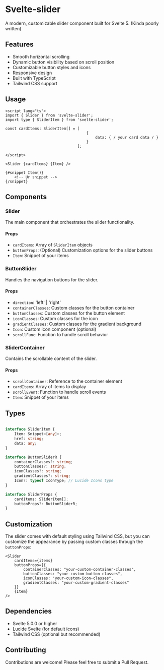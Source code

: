 # Svelte-slider

A modern, customizable slider component built for Svelte 5. (Kinda poorly written)

## Features

- Smooth horizontal scrolling
- Dynamic button visibility based on scroll position
- Customizable button styles and icons
- Responsive design
- Built with TypeScript
- Tailwind CSS support

## Usage

```svelte
<script lang="ts">
import { Slider } from 'svelte-slider';
import type { SliderItem } from 'svelte-slider';

const cardItems: SliderItem[] = [
                                    {
                                        data: { / your card data / }
                                    }
                                ];

</script>

<Slider {cardItems} {Item} />

{#snippet Item()}
    <!-- Ur snippet -->
{/snippet}
```

## Components

### Slider

The main component that orchestrates the slider functionality.

#### Props

- `cardItems`: Array of `SliderItem` objects
- `buttonProps`: (Optional) Customization options for the slider buttons
- `Item`: Snippet of your items

### ButtonSlider

Handles the navigation buttons for the slider.

#### Props

- `direction`: 'left' | 'right'
- `containerClasses`: Custom classes for the button container
- `buttonClasses`: Custom classes for the button element
- `iconClasses`: Custom classes for the icon
- `gradientClasses`: Custom classes for the gradient background
- `Icon`: Custom icon component (optional)
- `scrollFunc`: Function to handle scroll behavior

### SliderContainer

Contains the scrollable content of the slider.

#### Props

- `scrollContainer`: Reference to the container element
- `cardItems`: Array of items to display
- `scrollEvent`: Function to handle scroll events
- `Item`: Snippet of your items

## Types

```typescript

interface SliderItem {
    Item: Snippet<[any]>;
    href: string;
    data: any;
}

interface ButtonSliderR {
    containerClasses?: string;
    buttonClasses?: string;
    iconClasses?: string;
    gradientClasses?: string;
    Icon?: typeof IconType; // Lucide Icons type
}

interface SliderProps {
    cardItems: SliderItem[];
    buttonProps?: ButtonSliderR;
}
```

## Customization

The slider comes with default styling using Tailwind CSS, but you can customize the appearance by passing custom classes through the `buttonProps`:

```svelte
<Slider
    cardItems={items}
    buttonProps={{
        containerClasses: "your-custom-container-classes",
        buttonClasses: "your-custom-button-classes",
        iconClasses: "your-custom-icon-classes",
        gradientClasses: "your-custom-gradient-classes"
    }}
    {Item}
/>
```

## Dependencies

- Svelte 5.0.0 or higher
- Lucide Svelte (for default icons)
- Tailwind CSS (optional but recommended)

## Contributing

Contributions are welcome! Please feel free to submit a Pull Request.


